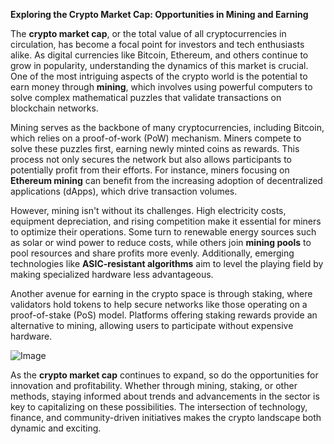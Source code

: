 **Exploring the Crypto Market Cap: Opportunities in Mining and Earning**

The **crypto market cap**, or the total value of all cryptocurrencies in circulation, has become a focal point for investors and tech enthusiasts alike. As digital currencies like Bitcoin, Ethereum, and others continue to grow in popularity, understanding the dynamics of this market is crucial. One of the most intriguing aspects of the crypto world is the potential to earn money through **mining**, which involves using powerful computers to solve complex mathematical puzzles that validate transactions on blockchain networks.

Mining serves as the backbone of many cryptocurrencies, including Bitcoin, which relies on a proof-of-work (PoW) mechanism. Miners compete to solve these puzzles first, earning newly minted coins as rewards. This process not only secures the network but also allows participants to potentially profit from their efforts. For instance, miners focusing on **Ethereum mining** can benefit from the increasing adoption of decentralized applications (dApps), which drive transaction volumes.

However, mining isn't without its challenges. High electricity costs, equipment depreciation, and rising competition make it essential for miners to optimize their operations. Some turn to renewable energy sources such as solar or wind power to reduce costs, while others join **mining pools** to pool resources and share profits more evenly. Additionally, emerging technologies like **ASIC-resistant algorithms** aim to level the playing field by making specialized hardware less advantageous.

Another avenue for earning in the crypto space is through staking, where validators hold tokens to help secure networks like those operating on a proof-of-stake (PoS) model. Platforms offering staking rewards provide an alternative to mining, allowing users to participate without expensive hardware.

![Image](https://github.com/user-attachments/assets/31692037-0104-4703-abd1-696b6a7dd41b)

As the **crypto market cap** continues to expand, so do the opportunities for innovation and profitability. Whether through mining, staking, or other methods, staying informed about trends and advancements in the sector is key to capitalizing on these possibilities. The intersection of technology, finance, and community-driven initiatives makes the crypto landscape both dynamic and exciting.